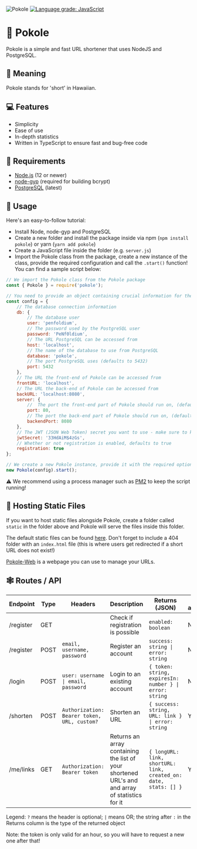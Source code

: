 ![Pokole](https://i.imgur.com/jGBJmfr.png)
[![Language grade: JavaScript](https://img.shields.io/lgtm/grade/javascript/g/penfoldium/pokole.svg?logo=lgtm&logoWidth=18)](https://lgtm.com/projects/g/penfoldium/pokole/context:javascript)

# 🔗 Pokole
Pokole is a simple and fast URL shortener that uses NodeJS and PostgreSQL.

## 🤔 Meaning
Pokole stands for 'short' in Hawaiian.

## 💻 Features
- Simplicity
- Ease of use
- In-depth statistics
- Written in TypeScript to ensure fast and bug-free code

## 📝 Requirements
- [Node.js](https://nodejs.org/en/) (12 or newer)
- [node-gyp](https://github.com/nodejs/node-gyp) (required for building bcrypt)
- [PostgreSQL](https://postgresql.org) (latest)

## 🔨 Usage
Here's an easy-to-follow tutorial:

- Install Node, node-gyp and PostgreSQL
- Create a new folder and install the package inside via npm (`npm install pokole`) or yarn (`yarn add pokole`)
- Create a JavaScript file inside the folder (e.g. `server.js`)
- Import the Pokole class from the package, create a new instance of the class, provide the required configuration and call the `.start()` function! You can find a sample script below:
```js
// We import the Pokole class from the Pokole package
const { Pokole } = require('pokole');

// You need to provide an object containing crucial information for the package, so we define it here 
const config = {
    // The database connection information
    db: { 
        // The database user
        user: 'penfoldium',
        // The password used by the PostgreSQL user
        password: 'PeNf0ldium',
        // The URL PostgreSQL can be accessed from
        host: 'localhost',
        // The name of the database to use from PostgreSQL
        database: 'pokole',
        // The port PostgreSQL uses (defaults to 5432)
        port: 5432
    },
    // The URL the front-end of Pokole can be accessed from
    frontURL: 'localhost',
    // The URL the back-end of Pokole can be accessed from
    backURL: 'localhost:8080',
    server: {
        //  The port the front-end part of Pokole should run on, (defaults to 80)
        port: 80,
        // The port the back-end part of Pokole should run on, (defaults to 8080)
        backendPort: 8080
    },
    // The JWT (JSON Web Token) secret you want to use - make sure to keep this private, as this is what's used to encrypt user tokens
    jwtSecret: '33HdAiM$4zGs',
    // Whether or not registration is enabled, defaults to true
    registration: true
};

// We create a new Pokole instance, provide it with the required options and call the start function
new Pokole(config).start();
```

⚠ We recommend using a process manager such as [PM2](https://pm2.keymetrics.io) to keep the script running!

## 📂 Hosting Static Files
If you want to host static files alongside Pokole, create a folder called `static` in the folder above and Pokole will serve the files inside this folder.

The default static files can be found [here](/src/static). Don't forget to include a 404 folder with an `index.html` file (this is where users get redirected if a short URL does not exist!)

[Pokole-Web](https://github.com/penfoldium/pokole-web) is a webpage you can use to manage your URLs.

## 🕸 Routes / API

| Endpoint  | Type | Headers                                     | Description                                                                                     | Returns (JSON)                                                    | Requires authentication |
| --------- | ---- | ------------------------------------------- | ----------------------------------------------------------------------------------------------- | ----------------------------------------------------------------- | ----------------------- |
| /register | GET  |                                             | Check if registration is possible                                                               | `enabled: boolean`                                                | No                      |
| /register | POST | `email, username, password`                 | Register an account                                                                             | `success: string \| error: string`                                 | No                      |
| /login    | POST | `user: username \| email, password`          | Login to an existing account                                                                    | `{ token: string, expiresIn: number } \| error: string`            | No                      |
| /shorten  | POST | `Authorization: Bearer token, URL, custom?` | Shorten an URL                                                                                  | `{ success: string, URL: link } \| error: string`                  | Yes                     |
| /me/links	| GET  | `Authorization: Bearer token`               | Returns an array containing the list of your shortened URL's and and array of statistics for it | `{ longURL: link, shortURL: link, created_on: date, stats: [] }`  | Yes                     |

Legend: `?` means the header is optional; `|` means OR; the string after `:` in the Returns column is the type of the returned object

Note: the token is only valid for an hour, so you will have to request a new one after that!